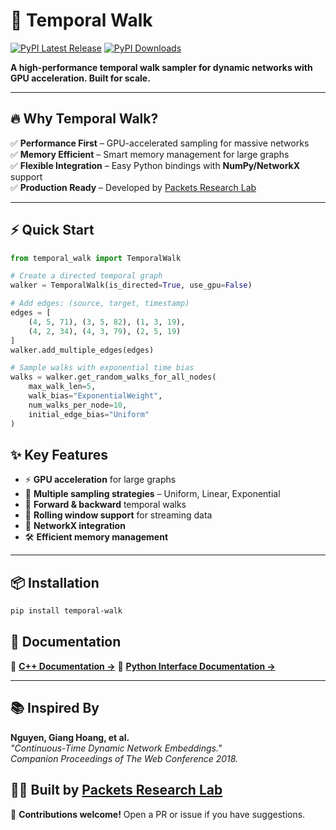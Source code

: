 # 🚀 Temporal Walk

[![PyPI Latest Release](https://img.shields.io/pypi/v/temporal-walk.svg)](https://pypi.org/project/temporal-walk/)
[![PyPI Downloads](https://img.shields.io/pypi/dm/temporal-walk.svg)](https://pypi.org/project/temporal-walk/)

**A high-performance temporal walk sampler for dynamic networks with GPU acceleration. Built for scale.**

---

## 🔥 Why Temporal Walk?
✅ **Performance First** – GPU-accelerated sampling for massive networks  
✅ **Memory Efficient** – Smart memory management for large graphs  
✅ **Flexible Integration** – Easy Python bindings with **NumPy/NetworkX** support  
✅ **Production Ready** – Developed by [Packets Research Lab](https://packets-lab.github.io/)

---

## ⚡ Quick Start

```python
from temporal_walk import TemporalWalk

# Create a directed temporal graph
walker = TemporalWalk(is_directed=True, use_gpu=False)

# Add edges: (source, target, timestamp)
edges = [
    (4, 5, 71), (3, 5, 82), (1, 3, 19),
    (4, 2, 34), (4, 3, 79), (2, 5, 19)
]
walker.add_multiple_edges(edges)

# Sample walks with exponential time bias
walks = walker.get_random_walks_for_all_nodes(
    max_walk_len=5,
    walk_bias="ExponentialWeight",
    num_walks_per_node=10,
    initial_edge_bias="Uniform"
)
```

## ✨ Key Features
- ⚡ **GPU acceleration** for large graphs
- 🎯 **Multiple sampling strategies** – Uniform, Linear, Exponential
- 🔄 **Forward & backward** temporal walks
- 📡 **Rolling window support** for streaming data
- 🔗 **NetworkX integration**
- 🛠️ **Efficient memory management**

---

## 📦 Installation

```sh
pip install temporal-walk
```

## 📖 Documentation

📌 **[C++ Documentation →](https://htmlpreview.github.io/?https://github.com/ashfaq1701/temporal_walk/blob/master/docs/html/class_temporal_walk.html)**
📌 **[Python Interface Documentation →](docs/_temporal_walk.md)**

---

## 📚 Inspired By

**Nguyen, Giang Hoang, et al.**  
*"Continuous-Time Dynamic Network Embeddings."*  
*Companion Proceedings of The Web Conference 2018.*

## 👨‍🔬 Built by [Packets Research Lab](https://packets-lab.github.io/)

🚀 **Contributions welcome!** Open a PR or issue if you have suggestions.  


